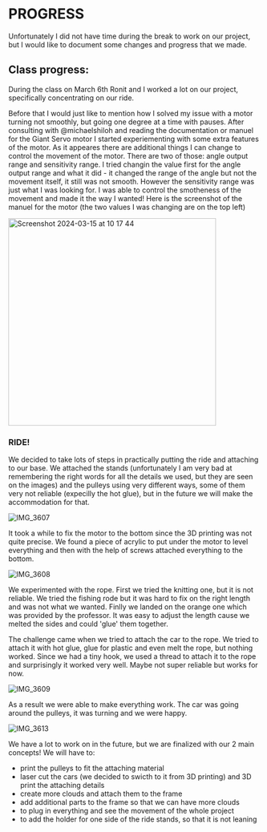# PROGRESS

Unfortunately I did not have time during the break to work on our project, but I would like to document some changes and progress that we made.

## Class progress:
During the class on March 6th Ronit and I worked a lot on our project, specifically concentrating on our ride. 

Before that I would just like to mention how I solved my issue with a motor turning not smoothly, but going one degree at a time with pauses. After consulting with @michaelshiloh and reading the documentation or manuel for the Giant Servo motor I started experiementing with some extra features of the motor. As it appeares there are additional things I can change to control the movement of the motor. There are two of those: angle output range and sensitivity range. I tried changin the value first for the angle output range and what it did - it changed the range of the angle but not the movement itself, it still was not smooth. However the sensitivity range was just what I was looking for. I was able to control the smotheness of the movement and made it the way I wanted! Here is the screenshot of the manuel for the motor (the two values I was changing are on the top left)

<img width="414" alt="Screenshot 2024-03-15 at 10 17 44" src="https://github.com/lizadat/MachineLab/assets/98390904/674c2927-0b0f-408c-9db7-3eb008dc5e85">


### RIDE!
We decided to take lots of steps in practically putting the ride and attaching to our base. We attached the stands (unfortunately I am very bad at remembering the right words for all the details we used, but they are seen on the images) and the pulleys using very different ways, some of them very not reliable (expecilly the hot glue), but in the future we will make the accommodation for that. 

![IMG_3607](https://github.com/lizadat/MachineLab/assets/98390904/346190ff-ad41-42d5-bbe4-e7acff5a36e7)


It took a while to fix the motor to the bottom since the 3D printing was not quite precise. We found a piece of acrylic to put under the motor to level everything and then with the help of screws attached everything to the bottom.

![IMG_3608](https://github.com/lizadat/MachineLab/assets/98390904/1129caae-16b6-4025-a937-1809f5c4bcf2)


We experimented with the rope. First we tried the knitting one, but it is not reliable. We tried the fishing rode but it was hard to fix on the right length and was not what we wanted. Finlly we landed on the orange one which was provided by the professor. It was easy to adjust the length cause we melted the sides and could 'glue' them together.

The challenge came when we tried to attach the car to the rope. We tried to attach it with hot glue, glue for plastic and even melt the rope, but nothing worked. Since we had a tiny hook, we used a thread to attach it to the rope and surprisingly it worked very well. Maybe not super reliable but works for now. 

![IMG_3609](https://github.com/lizadat/MachineLab/assets/98390904/5cb196ba-eae7-4876-a18e-600e0e402dbb)


As a result we were able to make everything work. The car was going around the pulleys, it was turning and we were happy.

![IMG_3613](https://github.com/lizadat/MachineLab/assets/98390904/8fbf21a3-6fd5-40df-8b2b-f1bf948c831b)


We have a lot to work on in the future, but we are finalized with our 2 main concepts!
We will have to:
- print the pulleys to fit the attaching material
- laser cut the cars (we decided to swicth to it from 3D printing) and 3D print the attaching details
- create more clouds and attach them to the frame
- add additional parts to the frame so that we can have more clouds
- to plug in everything and see the movement of the whole project
- to add the holder for one side of the ride stands, so that it is not leaning
